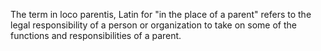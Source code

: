 
The term in loco parentis, Latin for "in the place of a parent" refers to the legal responsibility of a person or organization to take on some of the functions and responsibilities of a parent.
